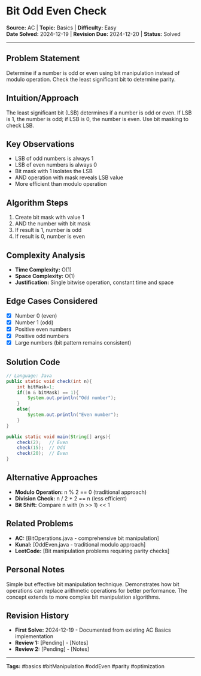 # Bit Odd Even Check

**Source:** AC | **Topic:** Basics | **Difficulty:** Easy  
**Date Solved:** 2024-12-19 | **Revision Due:** 2024-12-20 | **Status:** Solved

---

## Problem Statement
Determine if a number is odd or even using bit manipulation instead of modulo operation. Check the least significant bit to determine parity.

## Intuition/Approach
The least significant bit (LSB) determines if a number is odd or even. If LSB is 1, the number is odd; if LSB is 0, the number is even. Use bit masking to check LSB.

## Key Observations
- LSB of odd numbers is always 1
- LSB of even numbers is always 0
- Bit mask with 1 isolates the LSB
- AND operation with mask reveals LSB value
- More efficient than modulo operation

## Algorithm Steps
1. Create bit mask with value 1
2. AND the number with bit mask
3. If result is 1, number is odd
4. If result is 0, number is even

## Complexity Analysis
- **Time Complexity:** O(1)
- **Space Complexity:** O(1)
- **Justification:** Single bitwise operation, constant time and space

## Edge Cases Considered
- [x] Number 0 (even)
- [x] Number 1 (odd)
- [x] Positive even numbers
- [x] Positive odd numbers
- [x] Large numbers (bit pattern remains consistent)

## Solution Code

```java
// Language: Java
public static void check(int n){
    int bitMask=1;
    if((n & bitMask) == 1){
        System.out.println("Odd number");
    }
    else{
        System.out.println("Even number");
    }
}

public static void main(String[] args){
    check(2);   // Even
    check(15);  // Odd
    check(20);  // Even
}
```

## Alternative Approaches
- **Modulo Operation:** n % 2 == 0 (traditional approach)
- **Division Check:** n / 2 * 2 == n (less efficient)
- **Bit Shift:** Compare n with (n >> 1) << 1

## Related Problems
- **AC:** [BitOperations.java - comprehensive bit manipulation]
- **Kunal:** [OddEven.java - traditional modulo approach]
- **LeetCode:** [Bit manipulation problems requiring parity checks]

## Personal Notes
Simple but effective bit manipulation technique. Demonstrates how bit operations can replace arithmetic operations for better performance. The concept extends to more complex bit manipulation algorithms.

## Revision History
- **First Solve:** 2024-12-19 - Documented from existing AC Basics implementation
- **Review 1:** [Pending] - [Notes]
- **Review 2:** [Pending] - [Notes]

---
**Tags:** #basics #bitManipulation #oddEven #parity #optimization 
